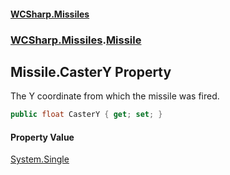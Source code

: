 #### [WCSharp\.Missiles](README.md 'README')
### [WCSharp\.Missiles](WCSharp.Missiles.md 'WCSharp\.Missiles').[Missile](WCSharp.Missiles.Missile.md 'WCSharp\.Missiles\.Missile')

## Missile\.CasterY Property

The Y coordinate from which the missile was fired\.

```csharp
public float CasterY { get; set; }
```

#### Property Value
[System\.Single](https://learn.microsoft.com/en-us/dotnet/api/system.single 'System\.Single')